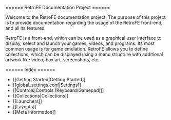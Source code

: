 ====== RetroFE Documentation Project ======

Welcome to the RetroFE documentation project. The purpose of this project is to provide documentation regarding the usage of the RetroFE front-end, and all its features.

RetroFE is a front-end, which can be used as a graphical user interface to display, select and launch your games, videos, and programs. Its most common usage is for game emulation. RetroFE allows you to define collections, which can be displayed using a menu structure with additional artwork like video, box art, screenshots, etc.


====== Index ======
  * [[Getting Started|Getting Started]]
  * [[global_settings.conf|Settings]]
  * [[Controls|Controls (Keyboard/Gamepad)]]
  * [[Collections|Collections]]
  * [[Launchers]]
  * [[Layouts]]
  * [[Meta information]]
